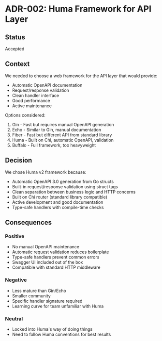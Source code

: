 # ADR-002: Huma Framework for API Layer

## Status
Accepted

## Context
We needed to choose a web framework for the API layer that would provide:
- Automatic OpenAPI documentation
- Request/response validation
- Clean handler interface
- Good performance
- Active maintenance

Options considered:
1. Gin - Fast but requires manual OpenAPI generation
2. Echo - Similar to Gin, manual documentation
3. Fiber - Fast but different API from standard library
4. Huma - Built on Chi, automatic OpenAPI, validation
5. Buffalo - Full framework, too heavyweight

## Decision
We chose Huma v2 framework because:
- Automatic OpenAPI 3.0 generation from Go structs
- Built-in request/response validation using struct tags
- Clean separation between business logic and HTTP concerns
- Built on Chi router (standard library compatible)
- Active development and good documentation
- Type-safe handlers with compile-time checks

## Consequences

### Positive
- No manual OpenAPI maintenance
- Automatic request validation reduces boilerplate
- Type-safe handlers prevent common errors
- Swagger UI included out of the box
- Compatible with standard HTTP middleware

### Negative
- Less mature than Gin/Echo
- Smaller community
- Specific handler signature required
- Learning curve for team unfamiliar with Huma

### Neutral
- Locked into Huma's way of doing things
- Need to follow Huma conventions for best results